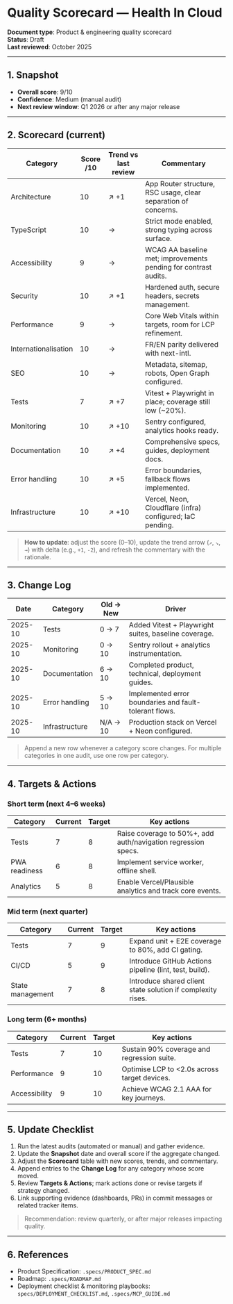 # Quality Scorecard — Health In Cloud

**Document type**: Product & engineering quality scorecard  
**Status**: Draft  
**Last reviewed**: October 2025

---

## 1. Snapshot
- **Overall score**: 9/10  
- **Confidence**: Medium (manual audit)  
- **Next review window**: Q1 2026 or after any major release

---

## 2. Scorecard (current)
| Category | Score /10 | Trend vs last review | Commentary |
|----------|-----------|----------------------|------------|
| Architecture | 10 | ↗️ +1 | App Router structure, RSC usage, clear separation of concerns. |
| TypeScript | 10 | → | Strict mode enabled, strong typing across surface. |
| Accessibility | 9 | → | WCAG AA baseline met; improvements pending for contrast audits. |
| Security | 10 | ↗️ +1 | Hardened auth, secure headers, secrets management. |
| Performance | 9 | → | Core Web Vitals within targets, room for LCP refinement. |
| Internationalisation | 10 | → | FR/EN parity delivered with next-intl. |
| SEO | 10 | → | Metadata, sitemap, robots, Open Graph configured. |
| Tests | 7 | ↗️ +7 | Vitest + Playwright in place; coverage still low (~20%). |
| Monitoring | 10 | ↗️ +10 | Sentry configured, analytics hooks ready. |
| Documentation | 10 | ↗️ +4 | Comprehensive specs, guides, deployment docs. |
| Error handling | 10 | ↗️ +5 | Error boundaries, fallback flows implemented. |
| Infrastructure | 10 | ↗️ +10 | Vercel, Neon, Cloudflare (infra) configured; IaC pending. |

> **How to update**: adjust the score (0–10), update the trend arrow (`↗️`, `↘️`, `→`) with delta (e.g., `+1`, `-2`), and refresh the commentary with the rationale.

---

## 3. Change Log
| Date | Category | Old → New | Driver |
|------|----------|-----------|--------|
| 2025-10 | Tests | 0 → 7 | Added Vitest + Playwright suites, baseline coverage. |
| 2025-10 | Monitoring | 0 → 10 | Sentry rollout + analytics instrumentation. |
| 2025-10 | Documentation | 6 → 10 | Completed product, technical, deployment guides. |
| 2025-10 | Error handling | 5 → 10 | Implemented error boundaries and fault-tolerant flows. |
| 2025-10 | Infrastructure | N/A → 10 | Production stack on Vercel + Neon configured. |

> Append a new row whenever a category score changes. For multiple categories in one audit, use one row per category.

---

## 4. Targets & Actions
### Short term (next 4–6 weeks)
| Category | Current | Target | Key actions |
|----------|---------|--------|-------------|
| Tests | 7 | 8 | Raise coverage to 50%+, add auth/navigation regression specs. |
| PWA readiness | 6 | 8 | Implement service worker, offline shell. |
| Analytics | 5 | 8 | Enable Vercel/Plausible analytics and track core events. |

### Mid term (next quarter)
| Category | Current | Target | Key actions |
|----------|---------|--------|-------------|
| Tests | 7 | 9 | Expand unit + E2E coverage to 80%, add CI gating. |
| CI/CD | 5 | 9 | Introduce GitHub Actions pipeline (lint, test, build). |
| State management | 7 | 8 | Introduce shared client state solution if complexity rises. |

### Long term (6+ months)
| Category | Current | Target | Key actions |
|----------|---------|--------|-------------|
| Tests | 7 | 10 | Sustain 90% coverage and regression suite. |
| Performance | 9 | 10 | Optimise LCP to <2.0s across target devices. |
| Accessibility | 9 | 10 | Achieve WCAG 2.1 AAA for key journeys. |

---

## 5. Update Checklist
1. Run the latest audits (automated or manual) and gather evidence.
2. Update the **Snapshot** date and overall score if the aggregate changed.
3. Adjust the **Scorecard** table with new scores, trends, and commentary.
4. Append entries to the **Change Log** for any category whose score moved.
5. Review **Targets & Actions**; mark actions done or revise targets if strategy changed.
6. Link supporting evidence (dashboards, PRs) in commit messages or related tracker items.

> Recommendation: review quarterly, or after major releases impacting quality.

---

## 6. References
- Product Specification: `.specs/PRODUCT_SPEC.md`
- Roadmap: `.specs/ROADMAP.md`
- Deployment checklist & monitoring playbooks: `specs/DEPLOYMENT_CHECKLIST.md`, `.specs/MCP_GUIDE.md`
